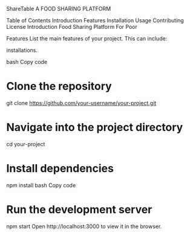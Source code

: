 

ShareTable
A FOOD SHARING PLATFORM

Table of Contents
Introduction
Features
Installation
Usage
Contributing
License
Introduction
Food Sharing Platform For Poor

Features
List the main features of your project. This can include:

installations.

bash
Copy code
# Clone the repository
git clone https://github.com/your-username/your-project.git

# Navigate into the project directory
cd your-project

# Install dependencies
npm install
bash
Copy code
# Run the development server
npm start
Open http://localhost:3000 to view it in the browser.


